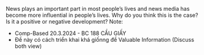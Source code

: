 News plays an important part in most people’s lives and news media has become more influential in people’s lives. Why do you think this is the case? Is it a positive or negative development?
Note:
  - Comp-Based 20.3.2024 - BC 188 CẦU GIẤY
  - Đề này có cách triển khai khá giốnng đề Valuable Information (Discuss both view)
